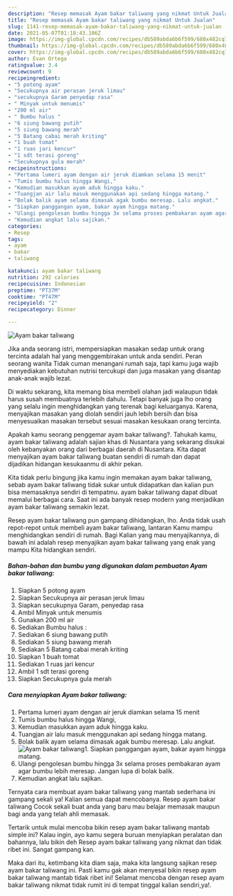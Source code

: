 ```yaml
---
description: "Resep memasak Ayam bakar taliwang yang nikmat Untuk Jualan"
title: "Resep memasak Ayam bakar taliwang yang nikmat Untuk Jualan"
slug: 1141-resep-memasak-ayam-bakar-taliwang-yang-nikmat-untuk-jualan
date: 2021-05-07T01:18:43.106Z
image: https://img-global.cpcdn.com/recipes/db589abda6b6f599/680x482cq70/ayam-bakar-taliwang-foto-resep-utama.jpg
thumbnail: https://img-global.cpcdn.com/recipes/db589abda6b6f599/680x482cq70/ayam-bakar-taliwang-foto-resep-utama.jpg
cover: https://img-global.cpcdn.com/recipes/db589abda6b6f599/680x482cq70/ayam-bakar-taliwang-foto-resep-utama.jpg
author: Evan Ortega
ratingvalue: 3.4
reviewcount: 9
recipeingredient:
- "5 potong ayam"
- "Secukupnya air perasan jeruk limau"
- "secukupnya Garam penyedap rasa"
- " Minyak untuk menumis"
- "200 ml air"
- " Bumbu halus "
- "6 siung bawang putih"
- "5 siung bawang merah"
- "5 Batang cabai merah kriting"
- "1 buah tomat"
- "1 ruas jari kencur"
- "1 sdt terasi goreng"
- "Secukupnya gula merah"
recipeinstructions:
- "Pertama lumeri ayam dengan air jeruk diamkan selama 15 menit"
- "Tumis bumbu halus hingga Wangi,"
- "Kemudian masukkan ayam aduk hingga kaku."
- "Tuangjan air lalu masuk menggunakan api sedang hingga matang."
- "Bolak balik ayam selama dimasak agak bumbu meresap. Lalu angkat."
- "Siapkan panggangan ayam, bakar ayam hingga matang."
- "Ulangi pengolesan bumbu hingga 3x selama proses pembakaran ayam agar bumbu lebih meresap. Jangan lupa di bolak balik."
- "Kemudian angkat lalu sajikan."
categories:
- Resep
tags:
- ayam
- bakar
- taliwang

katakunci: ayam bakar taliwang 
nutrition: 292 calories
recipecuisine: Indonesian
preptime: "PT37M"
cooktime: "PT47M"
recipeyield: "2"
recipecategory: Dinner

---
```



![Ayam bakar taliwang](https://img-global.cpcdn.com/recipes/db589abda6b6f599/680x482cq70/ayam-bakar-taliwang-foto-resep-utama.jpg)

Jika anda seorang istri, mempersiapkan masakan sedap untuk orang tercinta adalah hal yang menggembirakan untuk anda sendiri. Peran seorang  wanita Tidak cuman menangani rumah saja, tapi kamu juga wajib menyediakan kebutuhan nutrisi tercukupi dan juga masakan yang disantap anak-anak wajib lezat.

Di waktu  sekarang, kita memang bisa membeli olahan jadi walaupun tidak harus susah membuatnya terlebih dahulu. Tetapi banyak juga lho orang yang selalu ingin menghidangkan yang terenak bagi keluarganya. Karena, menyajikan masakan yang diolah sendiri jauh lebih bersih dan bisa menyesuaikan masakan tersebut sesuai masakan kesukaan orang tercinta. 



Apakah kamu seorang penggemar ayam bakar taliwang?. Tahukah kamu, ayam bakar taliwang adalah sajian khas di Nusantara yang sekarang disukai oleh kebanyakan orang dari berbagai daerah di Nusantara. Kita dapat menyajikan ayam bakar taliwang buatan sendiri di rumah dan dapat dijadikan hidangan kesukaanmu di akhir pekan.

Kita tidak perlu bingung jika kamu ingin memakan ayam bakar taliwang, sebab ayam bakar taliwang tidak sukar untuk didapatkan dan kalian pun bisa memasaknya sendiri di tempatmu. ayam bakar taliwang dapat dibuat memalui berbagai cara. Saat ini ada banyak resep modern yang menjadikan ayam bakar taliwang semakin lezat.

Resep ayam bakar taliwang pun gampang dihidangkan, lho. Anda tidak usah repot-repot untuk membeli ayam bakar taliwang, lantaran Kamu mampu menghidangkan sendiri di rumah. Bagi Kalian yang mau menyajikannya, di bawah ini adalah resep menyajikan ayam bakar taliwang yang enak yang mampu Kita hidangkan sendiri.

<!--inarticleads1-->

##### Bahan-bahan dan bumbu yang digunakan dalam pembuatan Ayam bakar taliwang:

1. Siapkan 5 potong ayam
1. Siapkan Secukupnya air perasan jeruk limau
1. Siapkan secukupnya Garam, penyedap rasa
1. Ambil  Minyak untuk menumis
1. Gunakan 200 ml air
1. Sediakan  Bumbu halus :
1. Sediakan 6 siung bawang putih
1. Sediakan 5 siung bawang merah
1. Sediakan 5 Batang cabai merah kriting
1. Siapkan 1 buah tomat
1. Sediakan 1 ruas jari kencur
1. Ambil 1 sdt terasi goreng
1. Siapkan Secukupnya gula merah




<!--inarticleads2-->

##### Cara menyiapkan Ayam bakar taliwang:

1. Pertama lumeri ayam dengan air jeruk diamkan selama 15 menit
1. Tumis bumbu halus hingga Wangi,
1. Kemudian masukkan ayam aduk hingga kaku.
1. Tuangjan air lalu masuk menggunakan api sedang hingga matang.
1. Bolak balik ayam selama dimasak agak bumbu meresap. Lalu angkat.
<img src="//assets-global.cpcdn.com/assets/icons/button_play-2c75c40dde080a61004c1f40b05d8f140eaff45d7e9e6481dc71c63d2e7c4909.png" alt="Ayam bakar taliwang">1. Siapkan panggangan ayam, bakar ayam hingga matang.
1. Ulangi pengolesan bumbu hingga 3x selama proses pembakaran ayam agar bumbu lebih meresap. Jangan lupa di bolak balik.
1. Kemudian angkat lalu sajikan.




Ternyata cara membuat ayam bakar taliwang yang mantab sederhana ini gampang sekali ya! Kalian semua dapat mencobanya. Resep ayam bakar taliwang Cocok sekali buat anda yang baru mau belajar memasak maupun bagi anda yang telah ahli memasak.

Tertarik untuk mulai mencoba bikin resep ayam bakar taliwang mantab simple ini? Kalau ingin, ayo kamu segera buruan menyiapkan peralatan dan bahannya, lalu bikin deh Resep ayam bakar taliwang yang nikmat dan tidak ribet ini. Sangat gampang kan. 

Maka dari itu, ketimbang kita diam saja, maka kita langsung sajikan resep ayam bakar taliwang ini. Pasti kamu gak akan menyesal bikin resep ayam bakar taliwang mantab tidak ribet ini! Selamat mencoba dengan resep ayam bakar taliwang nikmat tidak rumit ini di tempat tinggal kalian sendiri,ya!.

